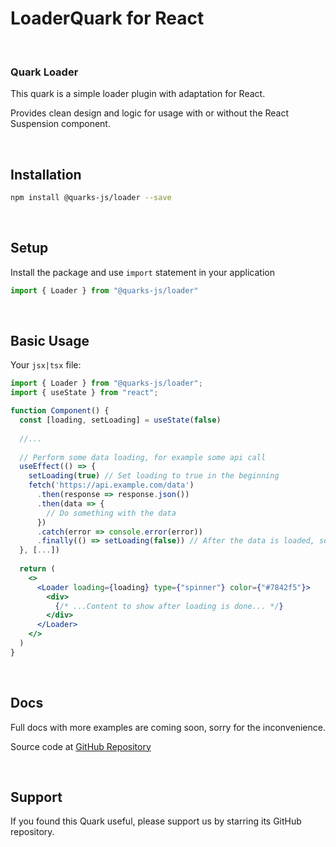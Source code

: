 # LoaderQuark for React

<br/>

### Quark Loader

This quark is a simple loader plugin with adaptation for React.

Provides clean design and logic for usage with or without the React Suspension component.

<br/>

## Installation

```sh
npm install @quarks-js/loader --save
```

<br/>

## Setup
Install the package and use ```import``` statement in your application
```js
import { Loader } from "@quarks-js/loader"
```

<br/>

## Basic Usage

Your ```jsx|tsx``` file:

```jsx
import { Loader } from "@quarks-js/loader";
import { useState } from "react";

function Component() {
  const [loading, setLoading] = useState(false)
    
  //...
  
  // Perform some data loading, for example some api call
  useEffect(() => {
    setLoading(true) // Set loading to true in the beginning
    fetch('https://api.example.com/data')
      .then(response => response.json())
      .then(data => {
        // Do something with the data
      })
      .catch(error => console.error(error))
      .finally(() => setLoading(false)) // After the data is loaded, set loading to false
  }, [...])
  
  return (
    <>
      <Loader loading={loading} type={"spinner"} color={"#7842f5"}>
        <div>
          {/* ...Content to show after loading is done... */}
        </div>  
      </Loader>
    </>
  ) 
}
```

<br/>

## Docs

Full docs with more examples are coming soon, sorry for the inconvenience.

Source code at [GitHub Repository](https://github.com/SamuelSlavik/QuarksJS/tree/master/packages/loader)

<br/>

## Support

If you found this Quark useful, please support us by starring its GitHub repository.